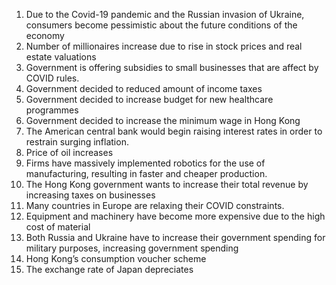 1.  Due to the Covid-19 pandemic and the Russian invasion of Ukraine, consumers become pessimistic about the future conditions of the economy
3.  Number of millionaires increase due to rise in stock prices and real estate valuations
4.  Government is offering subsidies to small businesses that are affect by COVID rules.
5.  Government decided to reduced amount of income taxes
6.  Government decided to increase budget for new healthcare programmes
7.  Government decided to increase the minimum wage in Hong Kong
8.  The American central bank would begin raising interest rates in order to restrain surging inflation.
9.  Price of oil increases
10.  Firms have massively implemented robotics for the use of manufacturing, resulting in faster and cheaper production.
11.  The Hong Kong government wants to increase their total revenue by increasing taxes on businesses
12.  Many countries in Europe are relaxing their COVID constraints.
13.  Equipment and machinery have become more expensive due to the high cost of material
14.  Both Russia and Ukraine have to increase their government spending for military purposes, increasing government spending
15.  Hong Kong’s consumption voucher scheme
16.  The exchange rate of Japan depreciates